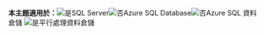 <Token>**本主題適用於：**![是](media/yes.png)SQL Server![否](media/no.png)Azure SQL Database![否](media/no.png)Azure SQL 資料倉儲 ![是](media/yes.png)平行處理資料倉儲 </Token>
